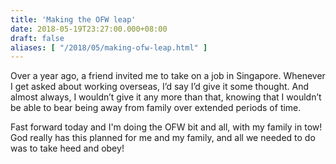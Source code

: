 ```yaml
---
title: 'Making the OFW leap'
date: 2018-05-19T23:27:00.000+08:00
draft: false
aliases: [ "/2018/05/making-ofw-leap.html" ]
---
```


Over a year ago, a friend invited me to take on a job in Singapore. Whenever I get asked about working overseas, I’d say I’d give it some thought. And almost always, I wouldn’t give it any more than that, knowing that I wouldn’t be able to bear being away from family over extended periods of time.

Fast forward today and I'm doing the OFW bit and all, with my family in tow! God really has this planned for me and my family, and all we needed to do was to take heed and obey!